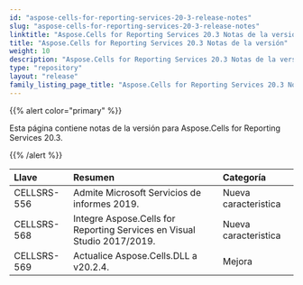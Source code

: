 ```yaml
---
id: "aspose-cells-for-reporting-services-20-3-release-notes"
slug: "aspose-cells-for-reporting-services-20-3-release-notes"
linktitle: "Aspose.Cells for Reporting Services 20.3 Notas de la versión"
title: "Aspose.Cells for Reporting Services 20.3 Notas de la versión"
weight: 10
description: "Aspose.Cells for Reporting Services 20.3 Notas de la versión – the latest updates and fixes."
type: "repository"
layout: "release"
family_listing_page_title: "Aspose.Cells for Reporting Services 20.3 Notas de la versión"
---
```

{{% alert color="primary" %}} 

Esta página contiene notas de la versión para Aspose.Cells for Reporting Services 20.3.

{{% /alert %}} 

|**Llave**|**Resumen**|**Categoría**|
|:- |:- |:- |
|CELLSRS-556|Admite Microsoft Servicios de informes 2019.|Nueva caracteristica|
|CELLSRS-568|Integre Aspose.Cells for Reporting Services en Visual Studio 2017/2019.|Nueva caracteristica|
|CELLSRS-569|Actualice Aspose.Cells.DLL a v20.2.4.|Mejora|

